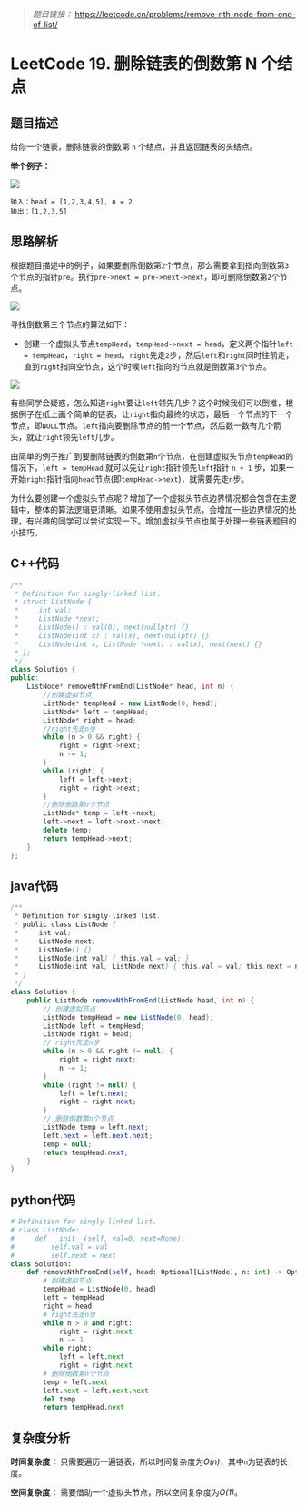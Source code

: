 > *题目链接：* https://leetcode.cn/problems/remove-nth-node-from-end-of-list/

# LeetCode 19. 删除链表的倒数第 N 个结点

## 题目描述

给你一个链表，删除链表的倒数第 `n` 个结点，并且返回链表的头结点。

**举个例子：**

![](https://gitee.com/ldtech007/picture/raw/master/pic/lc-0019-01.png)

```
输入：head = [1,2,3,4,5], n = 2
输出：[1,2,3,5]
```

## 思路解析

根据题目描述中的例子，如果要删除倒数第`2`个节点，那么需要拿到指向倒数第`3`个节点的指针`pre`。执行`pre->next = pre->next->next`，即可删除倒数第`2`个节点。

![](https://gitee.com/ldtech007/picture/raw/master/pic/lc-0019-02.png)

寻找倒数第三个节点的算法如下：

* 创建一个虚拟头节点`tempHead`，`tempHead->next = head`，定义两个指针`left = tempHead`，`right = head`。`right`先走`2`步，然后`left`和`right`同时往前走，直到`right`指向空节点，这个时候`left`指向的节点就是倒数第`3`个节点。

![](https://gitee.com/ldtech007/picture/raw/master/pic/lc-0019-03.png)

有些同学会疑惑，怎么知道`right`要让`left`领先几步？这个时候我们可以倒推，根据例子在纸上画个简单的链表，让`right`指向最终的状态，最后一个节点的下一个节点，即`NULL`节点。`left`指向要删除节点的前一个节点，然后数一数有几个箭头，就让`right`领先`left`几步。

 由简单的例子推广到要删除链表的倒数第`n`个节点，在创建虚拟头节点`tempHead`的情况下，`left = tempHead` 就可以先让`right`指针领先`left`指针 `n + 1` 步，如果一开始`right`指针指向`head`节点(即`tempHead->next`)，就需要先走`n`步。

为什么要创建一个虚拟头节点呢？增加了一个虚拟头节点边界情况都会包含在主逻辑中，整体的算法逻辑更清晰。如果不使用虚拟头节点，会增加一些边界情况的处理，有兴趣的同学可以尝试实现一下。增加虚拟头节点也属于处理一些链表题目的小技巧。

## C++代码

```cpp
/**
 * Definition for singly-linked list.
 * struct ListNode {
 *     int val;
 *     ListNode *next;
 *     ListNode() : val(0), next(nullptr) {}
 *     ListNode(int x) : val(x), next(nullptr) {}
 *     ListNode(int x, ListNode *next) : val(x), next(next) {}
 * };
 */
class Solution {
public:
    ListNode* removeNthFromEnd(ListNode* head, int n) {
        //创建虚拟节点
        ListNode* tempHead = new ListNode(0, head);
        ListNode* left = tempHead;
        ListNode* right = head;
        //right先走n步
        while (n > 0 && right) {
            right = right->next;
            n -= 1;
        }
        while (right) {
            left = left->next;
            right = right->next;
        }
        //删除倒数第n个节点
        ListNode* temp = left->next;
        left->next = left->next->next;
        delete temp;
        return tempHead->next;
    }
};
```

## java代码

```java
/**
 * Definition for singly-linked list.
 * public class ListNode {
 *     int val;
 *     ListNode next;
 *     ListNode() {}
 *     ListNode(int val) { this.val = val; }
 *     ListNode(int val, ListNode next) { this.val = val; this.next = next; }
 * }
 */
class Solution {
    public ListNode removeNthFromEnd(ListNode head, int n) {
        // 创建虚拟节点
        ListNode tempHead = new ListNode(0, head);
        ListNode left = tempHead;
        ListNode right = head;
        // right先走n步
        while (n > 0 && right != null) {
            right = right.next;
            n -= 1;
        }
        while (right != null) {
            left = left.next;
            right = right.next;
        }
        // 删除倒数第n个节点
        ListNode temp = left.next;
        left.next = left.next.next;
        temp = null;
        return tempHead.next;
    }
}
```

## python代码

```python
# Definition for singly-linked list.
# class ListNode:
#     def __init__(self, val=0, next=None):
#         self.val = val
#         self.next = next
class Solution:
    def removeNthFromEnd(self, head: Optional[ListNode], n: int) -> Optional[ListNode]:
        # 创建虚拟节点
        tempHead = ListNode(0, head)
        left = tempHead
        right = head
        # right先走n步
        while n > 0 and right:
            right = right.next
            n -= 1
        while right:
            left = left.next
            right = right.next
        # 删除倒数第n个节点
        temp = left.next
        left.next = left.next.next
        del temp
        return tempHead.next
```

## 复杂度分析

**时间复杂度：** 只需要遍历一遍链表，所以时间复杂度为*O(n)*，其中`n`为链表的长度。

**空间复杂度：** 需要借助一个虚拟头节点，所以空间复杂度为*O(1)*。
